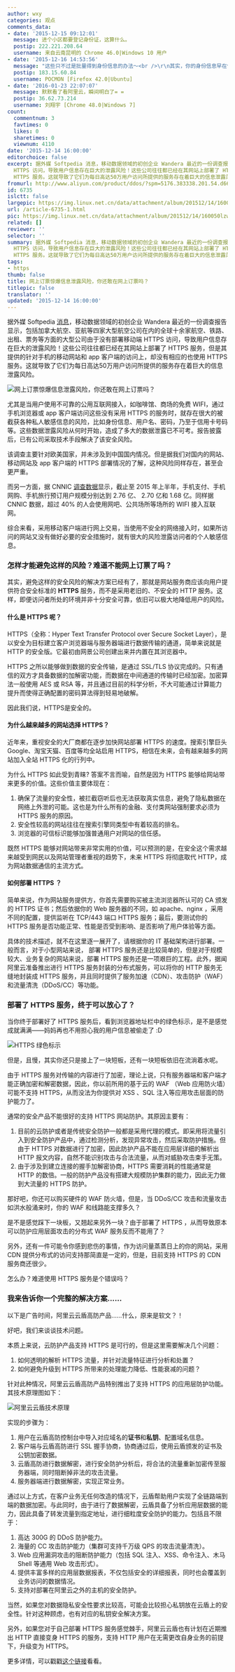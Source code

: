 ```yaml
---
author: wxy
categories: 观点
comments_data:
- date: '2015-12-15 09:12:01'
  message: 进个小区都要登记身份证，这算什么。
  postip: 222.221.208.64
  username: 来自云南昆明的 Chrome 46.0|Windows 10 用户
- date: '2015-12-16 14:53:56'
  message: "这些只不过是批量得到身份信息的办法～<br />\r\n其实，你的身份信息早在快递时，或注册EMAIL时就暴露了～<br />\r\n我们早就成皇帝了，只不过那个小孩还没有出现～"
  postip: 183.15.60.84
  username: POCMON [Firefox 42.0|Ubuntu]
- date: '2016-01-23 22:07:07'
  message: 默默看了看阿里云，瞬间明白了= =
  postip: 36.62.73.214
  username: 刘翔宇 [Chrome 48.0|Windows 7]
count:
  commentnum: 3
  favtimes: 0
  likes: 0
  sharetimes: 0
  viewnum: 4110
date: '2015-12-14 16:00:00'
editorchoice: false
excerpt: 据外媒 Softpedia 消息，移动数据领域的初创企业 Wandera 最近的一份调查报告显示，包括加拿大航空、亚航等四家大型航空公司在内的全球十余家航空、铁路、出租、票务等方面的大型公司由于没有部署移动端
  HTTPS 访问，导致用户信息存在巨大的泄露风险！这些公司往往都已经在其网站上部署了 HTTPS 服务，但是其提供的针对手机的移动网站和 app 客户端的访问上，却没有相应的也使用
  HTTPS 服务。这就导致了它们为每日高达50万用户访问所提供的服务存在着巨大的信息泄露风险。  尤其是当用户使用不可靠的公用互联网接入，如咖啡馆、商场的免费
fromurl: http://www.aliyun.com/product/ddos/?spm=5176.383338.201.54.d66cGm
id: 6735
islctt: false
largepic: https://img.linux.net.cn/data/attachment/album/201512/14/160050lzw74izid4diiro7.jpg
url: /article-6735-1.html
pic: https://img.linux.net.cn/data/attachment/album/201512/14/160050lzw74izid4diiro7.jpg.thumb.jpg
related: []
reviewer: ''
selector: ''
summary: 据外媒 Softpedia 消息，移动数据领域的初创企业 Wandera 最近的一份调查报告显示，包括加拿大航空、亚航等四家大型航空公司在内的全球十余家航空、铁路、出租、票务等方面的大型公司由于没有部署移动端
  HTTPS 访问，导致用户信息存在巨大的泄露风险！这些公司往往都已经在其网站上部署了 HTTPS 服务，但是其提供的针对手机的移动网站和 app 客户端的访问上，却没有相应的也使用
  HTTPS 服务。这就导致了它们为每日高达50万用户访问所提供的服务存在着巨大的信息泄露风险。  尤其是当用户使用不可靠的公用互联网接入，如咖啡馆、商场的免费
tags:
- https
thumb: false
title: 网上订票惊爆信息泄露风险，你还敢在网上订票吗？
titlepic: false
translator: ''
updated: '2015-12-14 16:00:00'
---
```


据外媒 Softpedia [消息](http://news.softpedia.com/news/four-major-airlines-don-t-use-https-expose-customer-credit-card-numbers-497380.shtml)，移动数据领域的初创企业 Wandera 最近的一份调查报告显示，包括加拿大航空、亚航等四家大型航空公司在内的全球十余家航空、铁路、出租、票务等方面的大型公司由于没有部署移动端 HTTPS 访问，导致用户信息存在巨大的泄露风险！这些公司往往都已经在其网站上部署了 HTTPS 服务，但是其提供的针对手机的移动网站和 app 客户端的访问上，却没有相应的也使用 HTTPS 服务。这就导致了它们为每日高达50万用户访问所提供的服务存在着巨大的信息泄露风险。


![网上订票惊爆信息泄露风险，你还敢在网上订票吗？](/data/attachment/album/201512/14/160050lzw74izid4diiro7.jpg)


尤其是当用户使用不可靠的公用互联网接入，如咖啡馆、商场的免费 WIFI，通过手机浏览器或 app 客户端访问这些没有采用 HTTPS 的服务时，就存在很大的被截获各种私人敏感信息的风险，比如身份信息、用户名、密码，乃至于信用卡号码等。这些数据泄露风险从何时开始，造成了多大的数据泄露已不可考。报告披露后，已有公司采取技术手段解决了该安全风险。


该调查主要针对欧美国家，并未涉及到中国国内情况。但是据我们对国内的网站、移动网站及 app 客户端的 HTTPS 部署情况的了解，这种风险同样存在，甚至会更严重。


而另一方面，据 CNNIC [调查数据](http://www.cnnic.net.cn/hlwfzyj/hlwxzbg/hlwtjbg/201507/P020150723549500667087.pdf)显示，截止至 2015 年上半年，手机支付、手机网购、手机旅行预订用户规模分别达到 2.76 亿、 2.70 亿和 1.68 亿。同样据 CNNIC 数据，超过 40% 的人会使用网吧、公共场所等场所的 WIFI 接入互联网。


综合来看，采用移动客户端进行网上交易，当使用不安全的网络接入时，如果所访问的网站又没有做好必要的安全措施时，就有很大的风险泄露访问者的个人敏感信息。


### 怎样才能避免这样的风险？难道不能网上订票了吗？


其实，避免这样的安全风险的解决方案已经有了，那就是网站服务商应该向用户提供符合安全标准的 **HTTPS** 服务，而不是采用老旧的、不安全的 HTTP 服务。这样，即便访问者所处的环境并非十分安全可靠，依旧可以极大地降低用户的风险。


#### 什么是 HTTPS 呢？


HTTPS（全称：Hyper Text Transfer Protocol over Secure Socket Layer），是以安全为目标建立客户浏览器端与服务器端进行数据传输的通道，简单来说就是 HTTP 的安全版。它最初由网景公司创建出来并内置在其浏览器中。


HTTPS 之所以能够做到数据的安全传输，是通过 SSL/TLS 协议完成的。只有通信的双方才具备数据的加解密功能，而数据在中间通道的传输时已经加密。加密算法一般使用 AES 或 RSA 等，并且通过目前的科学分析，不大可能通过计算能力提升而使得正确配置的密码算法得到轻易地破解。


因此我们说，HTTPS是安全的。


#### 为什么越来越多的网站选择 HTTPS？


近年来，重视安全的大厂商都在逐步加快网站部署 HTTPS 的速度。搜索引擎巨头 Google、淘宝天猫、百度等均全站启用 HTTPS，相信在未来，会有越来越多的网站加入全站 HTTPS 化的行列中。


为什么 HTTPS 如此受到青睐? 答案不言而喻，自然是因为 HTTPS 能够给网站带来更多的价值。这些价值主要体现在：


1. 确保了流量的安全性，被拦截窃听后也无法获取真实信息，避免了隐私数据在网络上外泄的可能。这也是为什么所有的金融、支付类网站强制要求必须为 HTTPS 服务的原因。
2. 安全性较高的网站往往在搜索引擎同类型中有着较高的排名。
3. 浏览器的可信标识能够加强普通用户对网站的信任感。


既然 HTTPS 能够对网站带来非常实用的价值，可以预测的是，在安全这个需求越来越受到网民以及网站管理者重视的趋势下，未来 HTTPS 将彻底取代 HTTP，成为网站数据通信的主流方式。


#### 如何部署 HTTPS ？


简单来说，作为网站服务提供方，你首先需要购买被主流浏览器所认可的 CA 颁发的 HTTPS 证书；然后依据你的 Web 服务器的不同，如 apache、nginx ，采用不同的配置，提供监听在 TCP/443 端口 HTTPS 服务；最后，要测试你的 HTTPS 服务是否功能正常、性能是否受到影响、是否影响了用户体验等方面。


具体的技术描述，就不在这里逐一展开了，请根据你的 IT 基础架构进行部署。一般而言，对于小型网站来说， 部署 HTTPS 服务还是比较简单的，但是对于规模较大、业务复杂的网站来说，部署 HTTPS 服务还是一项艰巨的工程。此外，据闻阿里云准备推出进行 HTTPS 服务封装的分布式服务，可以将你的 HTTP 服务无缝地封装成 HTTPS 服务，并且同时提供了服务加速（CDN）、攻击防护（WAF）和流量清洗（DDoS/CC）等功能。


### 部署了 HTTPS 服务，终于可以放心了？


当你终于部署好了 HTTPS 服务后，看到浏览器地址栏中的绿色标示，是不是感觉成就满满——妈妈再也不用担心我的用户信息被偷走了 :D


![HTTPS 绿色标示](/data/attachment/album/201512/14/160052u5fkaahx000fn58k.jpg)


但是，且慢，其实你还只是接上了一块短板，还有一块短板依旧在流淌着水呢。


由于 HTTPS 服务对传输的内容进行了加密，理论上说，只有服务器端和客户端才能正确加密和解密数据，因此，你以前所用的基于云的 WAF （Web 应用防火墙）可能不支持 HTTPS，从而没法为你提供对 XSS 、SQL 注入等应用攻击层面的防护能力了。


通常的安全产品不能很好的支持 HTTPS 网站防护。其原因主要有：


1. 目前的云防护或者是传统安全防护一般都是采用代理的模式。即采用将流量引入到安全防护产品中，通过检测分析，发现异常攻击，然后采取防护措施。但由于 HTTPS 对数据进行了加密，因此防护产品不能在应用层详细的解析出 HTTP 报文内容，自然不能识别攻击与合法流量，从而对威胁攻击束手无策。
2. 由于涉及到建立连接的握手加解密协商，HTTPS 需要消耗的性能通常是 HTTP 的数倍。一般的防护产品没有搭建大规模防护集群的能力，因此无力做到大流量的 HTTPS 防护。


那好吧，你还可以购买硬件的 WAF 防火墙，但是，当 DDoS/CC 攻击和流量攻击如洪水般涌来时，你的 WAF 和线路能支撑多久？


是不是感觉踩下一块板，又翘起来另外一块？由于部署了 HTTPS ，从而导致原本可以防护应用层面攻击的分布式 WAF 服务反而不能用了？


另外，还有一件可能令你感到悲伤的事情，作为访问量蒸蒸日上的你的网站，采用 CDN 提供分布式的访问支持那简直是一定的，但是，目前支持 HTTPS 的 CDN 服务商还很少。


怎么办？难道使用 HTTPS 服务是个错误吗？


### 我来告诉你一个完整的解决方案……


以下是广告时间，阿里云云盾高防产品……什么，原来是软文？！


好吧，我们来谈谈技术问题。


本质上来说，云防护产品支持 HTTPS 是可行的，但是这里需要解决几个问题：


1. 如何透明的解析 HTTPS 流量，并针对流量特征进行分析和处置？
2. 如何避免升级到 HTTPS 所带来的处理能力降低、性能衰减的问题？


针对此种情况，阿里云云盾高防产品特别推出了支持 HTTPS 的应用层防护功能。其技术原理图如下：


![阿里云云盾技术原理](/data/attachment/album/201512/14/152217fszhtyllyth0997e.png)


实现的步骤为：


1. 用户在云盾高防控制台中导入对应域名的**证书**和**私钥**、配置域名信息。
2. 客户端与云盾高防进行 SSL 握手协商，协商通过后，使用云盾颁发的证书及公钥加密数据。
3. 云盾高防进行数据解密，进行安全防护分析后，将合法的流量重新加密传至服务器端，同时阻断掉非法的攻击流量。
4. 服务器端进行数据解密，实现正常业务。


通过以上方式，在客户业务无任何改造的情况下，云盾帮助用户实现了全链路端到端的数据加密。与此同时，由于进行了数据解密，云盾具备了分析应用层数据的能力，因此具备了转发流量到指定地址，进行细粒度安全防护的能力。包括且不限于：


1. 高达 300G 的 DDoS 防护能力。
2. 海量的 CC 攻击防护能力（集群可支持千万级 QPS 的攻击流量清洗）。
3. Web 应用漏洞攻击的阻断防护能力（包括 SQL 注入、XSS、命令注入、木马 Shell 等通用 Web 攻击形式）。
4. 提供丰富多样的应用层数据报表，不仅包括安全的详细报表，同时也会覆盖到业务访问的数据情况。
5. 支持对部署在阿里云之外的主机的安全防护。


当然，如果您对数据隐私安全性要求比较高，可能会比较担心私钥放在云盾上的安全性。针对这种顾虑，也有对应的私钥安全解决方案。


另外，如果您对于自己部署 HTTPS 服务感觉棘手，阿里云云盾也有计划在近期推出 HTTP 直接变身 HTTPS 的服务，支持 HTTP 用户在无需更改自身业务的前提下，升级变为 HTTPS。


更多详情，可以戳戳[这个链接](http://www.aliyun.com/product/ddos/?spm=5176.383338.201.54.d66cGm)看看。